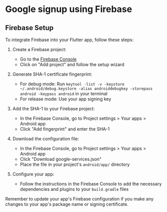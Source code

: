 # Google signup using Firebase

## Firebase Setup

To integrate Firebase into your Flutter app, follow these steps:

1. Create a Firebase project:
   - Go to the [Firebase Console](https://console.firebase.google.com/)
   - Click on "Add project" and follow the setup wizard

2. Generate SHA-1 certificate fingerprint:
   - For debug mode: Run 
`keytool -list -v -keystore ~/.android/debug.keystore -alias androiddebugkey -storepass android -keypass android` in your terminal
   - For release mode: Use your app signing key

3. Add the SHA-1 to your Firebase project:
   - In the Firebase Console, go to Project settings > Your apps > Android app
   - Click "Add fingerprint" and enter the SHA-1

4. Download the configuration file:
   - In the Firebase Console, go to Project settings > Your apps > Android app
   - Click "Download google-services.json"
   - Place the file in your project's `android/app/` directory

5. Configure your app:
   - Follow the instructions in the Firebase Console to add the necessary dependencies and plugins to your `build.gradle` files

Remember to update your app's Firebase configuration if you make any changes to your app's package name or signing certificate.
